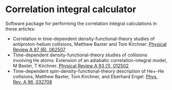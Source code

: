 # Correlation integral calculator

Software package for performing the correlation integral calculations in these articles:

* Correlation in time-dependent density-functional-theory studies of antiproton-helium collisions, Matthew Baxter and Tom Kirchner. [Physical Review A 87 (6), 062507](https://doi.org/10.1103/PhysRevA.87.062507)
* Time-dependent density-functional-theory studies of collisions involving He atoms: Extension of an adiabatic correlation-integral model, M Baxter, T Kirchner. [Physical Review A 93 (1), 012502](https://doi.org/10.1103/PhysRevA.93.012502)
* Time-dependent spin-density-functional-theory description of He+-He collisions, Matthew Baxter, Tom Kirchner, and Eberhard Engel. [Phys. Rev. A 96, 032708](https://doi.org/10.1103/PhysRevA.96.032708) 
